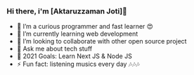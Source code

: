 ### Hi there, i'm [Aktaruzzaman Joti]👋 

- 🔭 I’m a curious programmer and fast learner 😍
- 🌱 I’m currently learning web development 
- 👯 I’m looking to collaborate with other open source project
- 💬 Ask me about tech stuff
- 🥅 2021 Goals: Learn Next JS & Node JS 
- ⚡ Fun fact: listening musics every day 🎶🎶🎶





